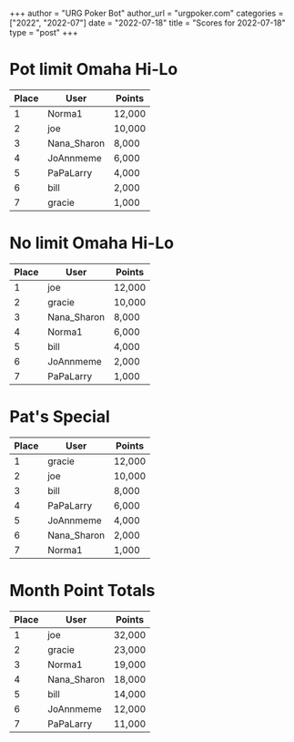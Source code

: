 +++
author = "URG Poker Bot"
author_url = "urgpoker.com"
categories = ["2022", "2022-07"]
date = "2022-07-18"
title = "Scores for 2022-07-18"
type = "post"
+++
# Pot limit Omaha Hi-Lo

| Place | User | Points |
|-------|------|--------|
| 1 | Norma1 | 12,000 |
| 2 | joe | 10,000 |
| 3 | Nana_Sharon | 8,000 |
| 4 | JoAnnmeme | 6,000 |
| 5 | PaPaLarry | 4,000 |
| 6 | bill | 2,000 |
| 7 | gracie | 1,000 |

# No limit Omaha Hi-Lo

| Place | User | Points |
|-------|------|--------|
| 1 | joe | 12,000 |
| 2 | gracie | 10,000 |
| 3 | Nana_Sharon | 8,000 |
| 4 | Norma1 | 6,000 |
| 5 | bill | 4,000 |
| 6 | JoAnnmeme | 2,000 |
| 7 | PaPaLarry | 1,000 |

# Pat's Special

| Place | User | Points |
|-------|------|--------|
| 1 | gracie | 12,000 |
| 2 | joe | 10,000 |
| 3 | bill | 8,000 |
| 4 | PaPaLarry | 6,000 |
| 5 | JoAnnmeme | 4,000 |
| 6 | Nana_Sharon | 2,000 |
| 7 | Norma1 | 1,000 |

# Month Point Totals

| Place | User | Points |
|-------|------|--------|
| 1 | joe | 32,000 |
| 2 | gracie | 23,000 |
| 3 | Norma1 | 19,000 |
| 4 | Nana_Sharon | 18,000 |
| 5 | bill | 14,000 |
| 6 | JoAnnmeme | 12,000 |
| 7 | PaPaLarry | 11,000 |
